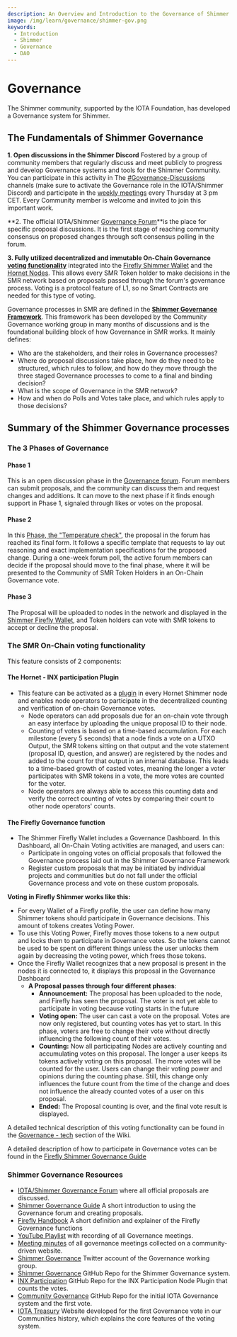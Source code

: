 ```yaml
---
description: An Overview and Introduction to the Governance of Shimmer
image: /img/learn/governance/shimmer-gov.png
keywords:
  - Introduction
  - Shimmer
  - Governance
  - DAO
---
```


# Governance

The Shimmer community, supported by the IOTA Foundation, has developed a Governance system for Shimmer.

## The Fundamentals of Shimmer Governance

**1. Open discussions in the Shimmer Discord** Fostered by a group of community members that regularly discuss and meet publicly to progress and develop Governance systems and tools for the Shimmer Community. You can participate in this activity in The [#Governance-Discussions](https://discord.com/channels/397872799483428865/839927402242637834) channels (make sure to activate the Governance role in the IOTA/Shimmer Discord) and participate in the [weekly meetings](https://youtube.com/playlist?list=PL5joP0FyJQU4eKPWfQWradNVjMIPq86ID) every Thursday at 3 pm CET. Every Community member is welcome and invited to join this important work.

**2. The official IOTA/Shimmer [Governance Forum](https://govern.iota.org)**is the place for specific proposal discussions. It is the first stage of reaching community consensus on proposed changes through soft consensus polling in the forum.

**3. Fully utilized decentralized and immutable On-Chain Governance [voting functionality](https://wiki.iota.org/shimmer/learn/governance/governance-tech.md)** integrated into the [Firefly Shimmer Wallet](https://firefly.iota.org/) and the [Hornet Nodes](/learn/stardust/nodes/hornet). This allows every SMR Token holder to make decisions in the SMR network based on proposals passed through the forum's governance process. Voting is a protocol feature of L1, so no Smart Contracts are needed for this type of voting.

Governance processes in SMR are defined in the **[Shimmer Governance Framework](https://wiki.iota.org/shimmer/learn/governance/the-shimmer-governance-framework.md)**. This framework has been developed by the Community Governance working group in many months of discussions and is the foundational building block of how Governance in SMR works.
It mainly defines:

- Who are the stakeholders, and their roles in Governance processes?
- Where do proposal discussions take place, how do they need to be structured, which rules to follow, and how do they move through the three staged Governance processes to come to a final and binding decision?
- What is the scope of Governance in the SMR network?
- How and when do Polls and Votes take place, and which rules apply to those decisions?

## Summary of the Shimmer Governance processes

### The 3 Phases of Governance

#### Phase 1

This is an open discussion phase in the [Governance forum](https://govern.iota.org/c/shimmer-governance-proposals/phase-1-discussions/52). Forum members can submit proposals, and the community can discuss them and request changes and additions. It can move to the next phase if it finds enough support in Phase 1, signaled through likes or votes on the proposal.

#### Phase 2

In this [Phase, the "Temperature check"](https://govern.iota.org/c/shimmer-governance-proposals/phase-2-temperature-check/53), the proposal in the forum has reached its final form. It follows a specific template that requests to lay out reasoning and exact implementation specifications for the proposed change. During a one-week forum poll, the active forum members can decide if the proposal should move to the final phase, where it will be presented to the Community of SMR Token Holders in an On-Chain Governance vote.

#### Phase 3

The Proposal will be uploaded to nodes in the network and displayed in the [Shimmer Firefly Wallet](https://firefly.iota.org), and Token holders can vote with SMR tokens to accept or decline the proposal.

### The SMR On-Chain voting functionality

This feature consists of 2 components:

#### The Hornet - INX participation Plugin

- This feature can be activated as a [plugin](/hornet/2.0.0-rc.6/inx-plugins/participation/welcome) in every Hornet Shimmer node and enables node operators to participate in the decentralized counting and verification of on-chain Governance votes.
  - Node operators can add proposals due for an on-chain vote through an easy interface by uploading the unique proposal ID to their node.
  - Counting of votes is based on a time-based accumulation. For each milestone (every 5 seconds) that a node finds a vote on a UTXO Output, the SMR tokens sitting on that output and the vote statement (proposal ID, question, and answer) are registered by the nodes and added to the count for that output in an internal database. This leads to a time-based growth of casted votes, meaning the longer a voter participates with SMR tokens in a vote, the more votes are counted for the voter.
  - Node operators are always able to access this counting data and verify the correct counting of votes by comparing their count to other node operators' counts.

#### The Firefly Governance function

- The Shimmer Firefly Wallet includes a Governance Dashboard. In this Dashboard, all On-Chain Voting activities are managed, and users can:
  - Participate in ongoing votes on official proposals that followed the Governance process laid out in the Shimmer Governance Framework
  - Register custom proposals that may be initiated by individual projects and communities but do not fall under the official Governance process and vote on these custom proposals.

**Voting in Firefly Shimmer works like this:**

- For every Wallet of a Firefly profile, the user can define how many Shimmer tokens should participate in Governance decisions. This amount of tokens creates Voting Power.
- To use this Voting Power, Firefly moves those tokens to a new output and locks them to participate in Governance votes. So the tokens cannot be used to be spent on different things unless the user unlocks them again by decreasing the voting power, which frees those tokens.
- Once the Firefly Wallet recognizes that a new proposal is present in the nodes it is connected to, it displays this proposal in the Governance Dashboard
  - **A Proposal passes through four different phases**:
    - **Announcement:** The proposal has been uploaded to the node, and Firefly has seen the proposal. The voter is not yet able to participate in voting because voting starts in the future
    - **Voting open:** The user can cast a vote on the proposal. Votes are now only registered, but counting votes has yet to start. In this phase, voters are free to change their vote without directly influencing the following count of their votes.
    - **Counting:** Now all participating Nodes are actively counting and accumulating votes on this proposal. The longer a user keeps its tokens actively voting on this proposal. The more votes will be counted for the user. Users can change their voting power and opinions during the counting phase. Still, this change only influences the future count from the time of the change and does not influence the already counted votes of a user on this proposal.
    - **Ended:** The Proposal counting is over, and the final vote result is displayed.

A detailed technical description of this voting functionality can be found in the [Governance - tech](https://wiki.iota.org/shimmer/learn/governance/governance-tech.md) section of the Wiki.

A detailed description of how to participate in Governance votes can be found in the [Firefly Shimmer Governance Guide](https://wiki.iota.org/shimmer/learn/governance/shimmer-firefly-governance-guide.md)

### Shimmer Governance Resources

- [IOTA/Shimmer Governance Forum](https://govern.iota.org) where all official proposals are discussed.
- [Shimmer Governance Guide](https://govern.iota.org/t/read-first-shimmer-governance-guide/1406) A short introduction to using the Governance forum and creating proposals.
- [Firefly Handbook](https://iotaledger.GitHub.io/firefly/specifications/governance/) A short definition and explainer of the Firefly Governance functions
- [YouTube Playlist](https://youtube.com/playlist?list=PL5joP0FyJQU4eKPWfQWradNVjMIPq86ID) with recording of all Governance meetings.
- [Meeting minutes](https://www.tangletreasury.org/governance-and-treasury-minutes) of all governance meetings collected on a community-driven website.
- [Shimmer Governance](https://twitter.com/ShimmerGov) Twitter account of the Governance working group.
- [Shimmer Governance](https://GitHub.com/iota-community/Shimmer-Governance) GitHub Repo for the Shimmer Governance system.
- [INX Participation](https://GitHub.com/iotaledger/inx-participation) GitHub Repo for the INX Participation Node Plugin that counts the votes.
- [Community Governance](https://GitHub.com/iota-community/Community-Governance) GitHub Repo for the initial IOTA Governance system and the first vote.
- [IOTA Treasury](https://iotatreasury.org/) Website developed for the first Governance vote in our Communities history, which explains the core features of the voting system.
